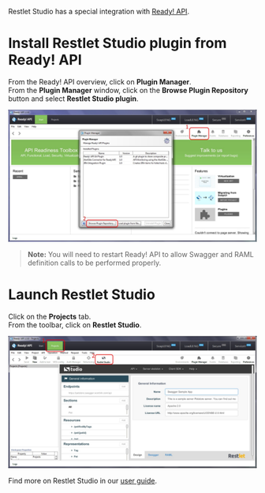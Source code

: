 Restlet Studio has a special integration with <a href="http://smartbear.com/product/ready-api/overview/" target="_blank">Ready! API</a>.

# Install Restlet Studio plugin from Ready! API

From the Ready! API overview, click on **Plugin Manager**.  
From the **Plugin Manager** window, click on the **Browse Plugin Repository** button and select **Restlet Studio plugin**.

![Install Restlet Studio plugin](images/smartbear-plugin-install.jpg "Install Restlet Studio plugin")

>**Note:** You will need to restart Ready! API to allow Swagger and RAML definition calls to be performed properly.

# Launch Restlet Studio

Click on the **Projects** tab.  
From the toolbar, click on **Restlet Studio**.

![Use Restlet Studio plugin](images/smartbear-plugin-use.jpg "Use Restlet Studio plugin")

Find more on Restlet Studio in our [user guide](/technical-resources/restlet-studio/guide "Restlet Studio User Guide").
